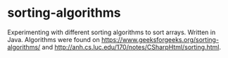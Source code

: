 # sorting-algorithms
Experimenting with different sorting algorithms to sort arrays. Written in Java. 
Algorithms were found on https://www.geeksforgeeks.org/sorting-algorithms/ and http://anh.cs.luc.edu/170/notes/CSharpHtml/sorting.html.
